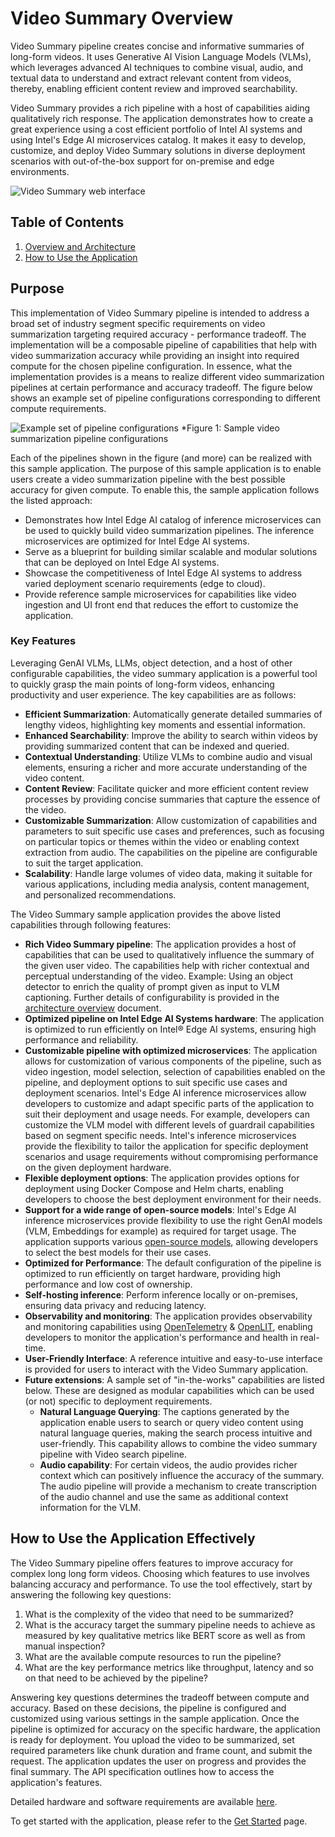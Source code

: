 # Video Summary Overview

Video Summary pipeline creates concise and informative summaries of long-form videos. It uses Generative AI Vision Language Models (VLMs), which leverages advanced AI techniques to combine visual, audio, and textual data to understand and extract relevant content from videos, thereby, enabling efficient content review and improved searchability. 

Video Summary provides a rich pipeline with a host of capabilities aiding qualitatively rich response. The application demonstrates how to create a great experience using a cost efficient portfolio of Intel AI systems and using Intel's Edge AI microservices catalog. It makes it easy to develop, customize, and deploy Video Summary solutions in diverse deployment scenarios with out-of-the-box support for on-premise and edge environments.

![Video Summary web interface](./images/VideoSumm_Webpage.png)

## Table of Contents
1. [Overview and Architecture](#overview-and-architecture)
2. [How to Use the Application](#how-to-use-the-application)

## Purpose

This implementation of Video Summary pipeline is intended to address a broad set of industry segment specific requirements on video summarization targeting required accuracy - performance tradeoff. The implementation will be a composable pipeline of capabilities that help with video summarization accuracy while providing an insight into required compute for the chosen pipeline configuration. In essence, what the implementation provides is a means to realize different video summarization pipelines at certain performance and accuracy tradeoff. The figure below shows an example set of pipeline configurations corresponding to different compute requirements.

![Example set of pipeline configurations](./images/TEAI_VideoPipelines.png)
*Figure 1: Sample video summarization pipeline configurations

Each of the pipelines shown in the figure (and more) can be realized with this sample application. The purpose of this sample application is to enable users create a video summarization pipeline with the best possible accuracy for given compute. To enable this, the sample application follows the listed approach:
- Demonstrates how Intel Edge AI catalog of inference microservices can be used to quickly build video summarization pipelines. The inference microservices are optimized for Intel Edge AI systems. 
- Serve as a blueprint for building similar scalable and modular solutions that can be deployed on Intel Edge AI systems.
- Showcase the competitiveness of Intel Edge AI systems to address varied deployment scenario requirements (edge to cloud).
- Provide reference sample microservices for capabilities like video ingestion and UI front end that reduces the effort to customize the application.

### Key Features

Leveraging GenAI VLMs, LLMs, object detection, and a host of other configurable capabilities, the video summary application is a powerful tool to quickly grasp the main points of long-form videos, enhancing productivity and user experience. The key capabilities are as follows:

- **Efficient Summarization**: Automatically generate detailed summaries of lengthy videos, highlighting key moments and essential information.
- **Enhanced Searchability**: Improve the ability to search within videos by providing summarized content that can be indexed and queried.
- **Contextual Understanding**: Utilize VLMs to combine audio and visual elements, ensuring a richer and more accurate understanding of the video content.
- **Content Review**: Facilitate quicker and more efficient content review processes by providing concise summaries that capture the essence of the video.
- **Customizable Summarization**: Allow customization of capabilities and parameters to suit specific use cases and preferences, such as focusing on particular topics or themes within the video or enabling context extraction from audio. The capabilities on the pipeline are configurable to suit the target application.
- **Scalability**: Handle large volumes of video data, making it suitable for various applications, including media analysis, content management, and personalized recommendations.

The Video Summary sample application provides the above listed capabilities through following features:

- **Rich Video Summary pipeline**: The application provides a host of capabilities that can be used to qualitatively influence the summary of the given user video. The capabilities help with richer contextual and perceptual understanding of the video. Example: Using an object detector to enrich the quality of prompt given as input to VLM captioning. Further details of configurability is provided in the [architecture overview](./overview-architecture-summary.md) document.
- **Optimized pipeline on Intel Edge AI Systems hardware**: The application is optimized to run efficiently on Intel® Edge AI systems, ensuring high performance and reliability.
- **Customizable pipeline with optimized microservices**: The application allows for customization of various components of the pipeline, such as video ingestion, model selection, selection of capabilities enabled on the pipeline, and deployment options to suit specific use cases and deployment scenarios. Intel's Edge AI inference microservices allow developers to customize and adapt specific parts of the application to suit their deployment and usage needs. For example, developers can customize the VLM model with different levels of guardrail capabilities based on segment specific needs. Intel's inference microservices provide the flexibility to tailor the application for specific deployment scenarios and usage requirements without compromising performance on the given deployment hardware.
- **Flexible deployment options**: The application provides options for deployment using Docker Compose and Helm charts, enabling developers to choose the best deployment environment for their needs.
- **Support for a wide range of open-source models**: Intel's Edge AI inference microservices provide flexibility to use the right GenAI models (VLM, Embeddings for example) as required for target usage. The application supports various [open-source models](https://huggingface.co/OpenVINO), allowing developers to select the best models for their use cases.
- **Optimized for Performance**: The default configuration of the pipeline is optimized to run efficiently on target hardware, providing high performance and low cost of ownership.
- **Self-hosting inference**: Perform inference locally or on-premises, ensuring data privacy and reducing latency.
- **Observability and monitoring**: The application provides observability and monitoring capabilities using [OpenTelemetry](https://opentelemetry.io/) & [OpenLIT](https://github.com/openlit/openlit), enabling developers to monitor the application's performance and health in real-time.
- **User-Friendly Interface**: A reference intuitive and easy-to-use interface is provided for users to interact with the Video Summary application.
- **Future extensions**: A sample set of "in-the-works" capabilities are listed below. These are designed as modular capabilities which can be used (or not) specific to deployment requirements.
    - **Natural Language Querying**: The captions generated by the application enable users to search or query video content using natural language queries, making the search process intuitive and user-friendly. This capability allows to combine the video summary pipeline with Video search pipeline.
    - **Audio capability**: For certain videos, the audio provides richer context which can positively influence the accuracy of the summary. The audio pipeline will provide a mechanism to create transcription of the audio channel and use the same as additional context information for the VLM.

## How to Use the Application Effectively
The Video Summary pipeline offers features to improve accuracy for complex long long form videos. Choosing which features to use involves balancing accuracy and performance. To use the tool effectively, start by answering the following key questions:
1. What is the complexity of the video that need to be summarized?
2. What is the accuracy target the summary pipeline needs to achieve as measured by key qualitative metrics like BERT score as well as from manual inspection?
3. What are the available compute resources to run the pipeline? 
4. What are the key performance metrics like throughput, latency and so on that need to be achieved by the pipeline?

Answering key questions determines the tradeoff between compute and accuracy. Based on these decisions, the pipeline is configured and customized using various settings in the sample application. Once the pipeline is optimized for accuracy on the specific hardware, the application is ready for deployment. You upload the video to be summarized, set required parameters like chunk duration and frame count, and submit the request. The application updates the user on progress and provides the final summary. The API specification outlines how to access the application's features.

Detailed hardware and software requirements are available [here](./system-requirements.md).

To get started with the application, please refer to the [Get Started](./get-started.md) page.